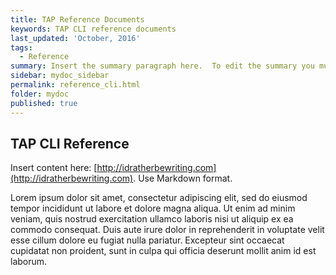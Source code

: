 ```yaml
---
title: TAP Reference Documents
keywords: TAP CLI reference documents
last_updated: 'October, 2016'
tags:
  - Reference
summary: Insert the summary paragraph here.  To edit the summary you must edit the meta data for this post. 
sidebar: mydoc_sidebar
permalink: reference_cli.html
folder: mydoc
published: true
---
```


## TAP CLI Reference

Insert content here: [http://idratherbewriting.com](http://idratherbewriting.com). Use Markdown format.

Lorem ipsum dolor sit amet, consectetur adipiscing elit, sed do eiusmod tempor incididunt ut labore et dolore magna aliqua. Ut enim ad minim veniam, quis nostrud exercitation ullamco laboris nisi ut aliquip ex ea commodo consequat. Duis aute irure dolor in reprehenderit in voluptate velit esse cillum dolore eu fugiat nulla pariatur. Excepteur sint occaecat cupidatat non proident, sunt in culpa qui officia deserunt mollit anim id est laborum.


